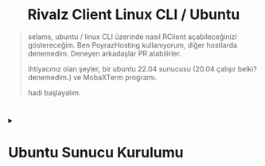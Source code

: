 <h1 align="center">Rivalz Client Linux CLI / Ubuntu </h1>

> selams, ubuntu / linux CLI üzerinde nasıl RClient açabileceğinizi göstereceğim. Ben PoyrazHosting kullanıyorum, diğer hostlarda denemedim. Deneyen arkadaşlar PR atabilirler.
> 
> ihtiyacınız olan şeyler, bir ubuntu 22.04 sunucusu (20.04 çalışır belki? denemedim.) ve MobaXTerm programı.
> 
> hadi başlayalım.

#
<details>
  <summary> <h1> Ubuntu Sunucu Kurulumu </summary> </h1>
    <h1 align="center">Sadece Ubuntu için geçerlidir</h1>
    
> Sunucuya bağlandığınızı farz ederek devam ediyorum.
> Sunucu güncelleme, libfuse2 ve gereklilikleri yüklüyoruz.
```
sudo apt update -y && sudo apt upgrade -y
```
```
sudo apt-get install -y gconf-service libasound2 libatk1.0-0 libc6 libcairo2 libcups2 libdbus-1-3 libexpat1 libfontconfig1 libgcc1 libgconf-2-4 libgdk-pixbuf2.0-0 libglib2.0-0 libgtk-3-0 libnspr4 libpango-1.0-0 libpangocairo-1.0-0 libstdc++6 libx11-6 libx11-xcb1 libxcb1 libxcomposite1 libxcursor1 libxdamage1 libxext6 libxfixes3 libxi6 libxrandr2 libxrender1 libxss1 libxtst6 ca-certificates fonts-liberation libappindicator1 libnss3 lsb-release xdg-utils wget libgbm-dev libnss3-dev libfuse2
```
![image](https://github.com/awelmisin/Rivalz/assets/73443933/72cb8fa9-4079-47f1-a41f-5b609cc4a3a1)

> ekran açalım.
```
screen -S rivalz
```

> rivalz clienti indirelim.
```
wget https://api.rivalz.ai/fragmentz/clients/rClient-latest.AppImage
```
![image](https://github.com/awelmisin/Rivalz/assets/73443933/c1393ff3-f43b-4b3b-8620-79db8c937b50)

> indirdiğimiz dosyayı executable yapalım.
```
sudo chmod +x rClient-latest.AppImage
```
![image](https://github.com/awelmisin/Rivalz/assets/73443933/cb35396c-4c4b-4f16-ad0a-ab7ed3ca0501)

> dosyayı açalım.
```
  ./rClient-latest.AppImage --no-sandbox
```
![image](https://github.com/awelmisin/Rivalz/assets/73443933/e556d8ba-64d0-4bf9-aec6-02beb0ae9fb4)
> bir sorun çıkmaz ise karşınıza bu ekran gelecek.
> 
> bundan sonra storage belirleyip, wallet girerek yapabilirsiniz. tebrikler! linuxda rclient açabiliyorsunuz artık.

![image](https://github.com/awelmisin/Rivalz/assets/73443933/0ab8f196-0c17-44bc-b536-e1a25445357a)
